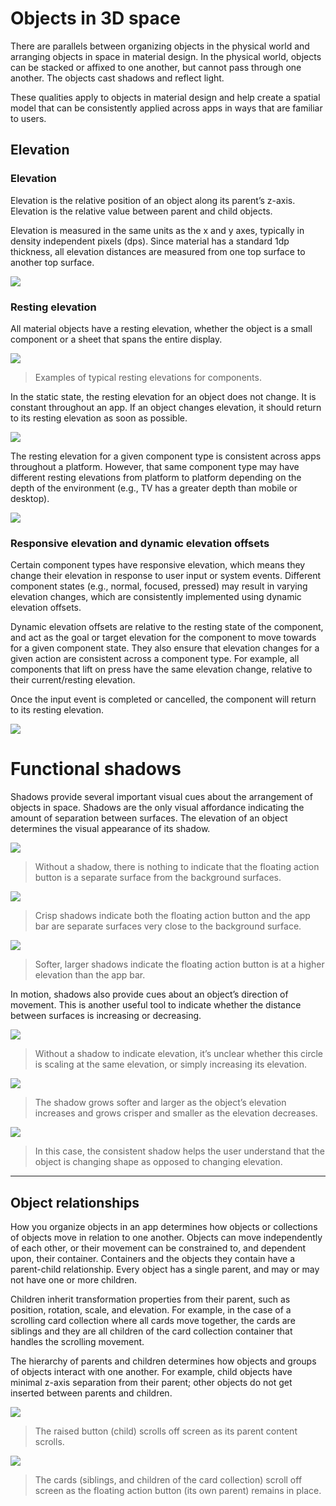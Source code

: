 # Objects in 3D space

There are parallels between organizing objects in the physical world and arranging objects in space in material design. In the physical world, objects can be stacked or affixed to one another, but cannot pass through one another. The objects cast shadows and reflect light.

These qualities apply to objects in material design and help create a spatial model that can be consistently applied across apps in ways that are familiar to users.

## Elevation

### Elevation

Elevation is the relative position of an object along its parent’s z-axis. Elevation is the relative value between parent and child objects.

Elevation is measured in the same units as the x and y axes, typically in density independent pixels (dps). Since material has a standard 1dp thickness, all elevation distances are measured from one top surface to another top surface.

![](images/whats-material/whatismaterial_3d_elevation1.png)


### Resting elevation

All material objects have a resting elevation, whether the object is a small component or a sheet that spans the entire display.

![](images/whats-material/whatismaterial_3d_elevation2.png)

> Examples of typical resting elevations for components.

In the static state, the resting elevation for an object does not change. It is constant throughout an app. If an object changes elevation, it should return to its resting elevation as soon as possible.

![](images/whats-material/whatismaterial_3d_elevation3.png)

The resting elevation for a given component type is consistent across apps throughout a platform. However, that same component type may have different resting elevations from platform to platform depending on the depth of the environment (e.g., TV has a greater depth than mobile or desktop).

![](images/whats-material/whatismaterial_3d_elevation4.png)

### Responsive elevation and dynamic elevation offsets

Certain component types have responsive elevation, which means they change their elevation in response to user input or system events. Different component states (e.g., normal, focused, pressed) may result in varying elevation changes, which are consistently implemented using dynamic elevation offsets.

Dynamic elevation offsets are relative to the resting state of the component, and act as the goal or target elevation for the component to move towards for a given component state. They also ensure that elevation changes for a given action are consistent across a component type. For example, all components that lift on press have the same elevation change, relative to their current/resting elevation.

Once the input event is completed or cancelled, the component will return to its resting elevation.

![](images/whats-material/whatismaterial_3d_elevation5.png)

# Functional shadows

Shadows provide several important visual cues about the arrangement of objects in space. Shadows are the only visual affordance indicating the amount of separation between surfaces. The elevation of an object determines the visual appearance of its shadow.

![](images/whats-material/whatismaterial_3d_elevation_shadow1.png)

> Without a shadow, there is nothing to indicate that the floating action button is a separate surface from the background surfaces.

![](images/whats-material/whatismaterial_3d_elevation_shadow2.png)

> Crisp shadows indicate both the floating action button and the app bar are separate surfaces very close to the background surface.

![](images/whats-material/whatismaterial_3d_elevation_shadow3.png)

> Softer, larger shadows indicate the floating action button is at a higher elevation than the app bar.

In motion, shadows also provide cues about an object’s direction of movement. This is another useful tool to indicate whether the distance between surfaces is increasing or decreasing.

![](images/whats-material/whatismaterial_3d_elevation_shadow4.png)

> Without a shadow to indicate elevation, it’s unclear whether this circle is scaling at the same elevation, or simply increasing its elevation.

![](images/whats-material/whatismaterial_3d_elevation_shadow5.png)

> The shadow grows softer and larger as the object’s elevation increases and grows crisper and smaller as the elevation decreases.

![](images/whats-material/whatismaterial_3d_elevation_shadow6.png)

> In this case, the consistent shadow helps the user understand that the object is changing shape as opposed to changing elevation.


---- 


## Object relationships

How you organize objects in an app determines how objects or collections of objects move in relation to one another. Objects can move independently of each other, or their movement can be constrained to, and dependent upon, their container. Containers and the objects they contain have a parent-child relationship. Every object has a single parent, and may or may not have one or more children.

Children inherit transformation properties from their parent, such as position, rotation, scale, and elevation. For example, in the case of a scrolling card collection where all cards move together, the cards are siblings and they are all children of the card collection container that handles the scrolling movement.

The hierarchy of parents and children determines how objects and groups of objects interact with one another. For example, child objects have minimal z-axis separation from their parent; other objects do not get inserted between parents and children.

![](images/whats-material/whatismaterial_3d_relationship1.png)

> The raised button (child) scrolls off screen as its parent content scrolls.

![](images/whats-material/whatismaterial_3d_relationship2.png)

> The cards (siblings, and children of the card collection) scroll off screen as the floating action button (its own parent) remains in place.